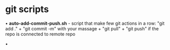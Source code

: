 # git scripts

• **auto-add-commit-push.sh** - script that make few git actions in a row: "git add ." + "git commit -m" with your massage + "git pull" + "git push" if the repo is connected to remote repo

• 

